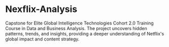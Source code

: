 # Nexflix-Analysis
Capstone for Elite Global Intelligence Technologies Cohort 2.0 Training Course in Data and Business Analysis.
The project uncovers hidden patterns, trends, and insights, providing a deeper understanding of Netflix's global impact and content strategy.
